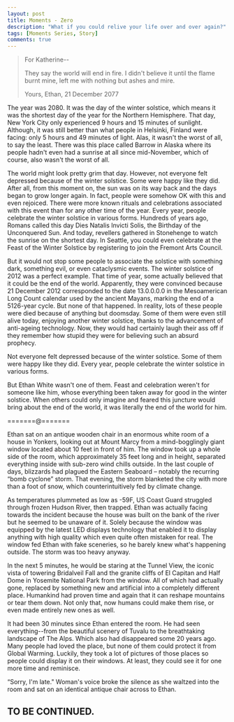 ```yaml
---
layout: post
title: Moments - Zero
description: "What if you could relive your life over and over again?"
tags: [Moments Series, Story]
comments: true
---
```


>For Katherine--
>
>They say the world will end in fire.
>I didn't believe it until the flame burnt mine, 
>left me with nothing but ashes and mire. 
>
>Yours,
>Ethan, 21 December 2077

The year was 2080. It was the day of the winter solstice, which means it was the shortest day of the year for the Northern Hemisphere. That day, New York City only experienced 9 hours and 15 minutes of sunlight. Although, it was still better than what people in Helsinki, Finland were facing: only 5 hours and 49 minutes of light. Alas, it wasn't the worst of all, to say the least. There was this place called Barrow in Alaska where its people hadn't even had a sunrise at all since mid-November, which of course, also wasn't the worst of all.

The world might look pretty grim that day. However, not everyone felt depressed because of the winter solstice. Some were happy like they did. After all, from this moment on, the sun was on its way back and the days began to grow longer again. In fact, people were somehow OK with this and even rejoiced. There were more known rituals and celebrations associated with this event than for any other time of the year. Every year, people celebrate the winter solstice in various forms. Hundreds of years ago, Romans called this day Dies Natalis Invicti Solis, the Birthday of the Unconquered Sun. And today, revellers gathered in Stonehenge to watch the sunrise on the shortest day. In Seattle, you could even celebrate at the Feast of the Winter Solstice by registering to join the Fremont Arts Council.

But it would not stop some people to associate the solstice with something dark, something evil, or even cataclysmic events. The winter solstice of 2012 was a perfect example. That time of year, some actually believed that it could be the end of the world. Apparently, they were convinced because 21 December 2012 corresponded to the date 13.0.0.0.0 in the Mesoamerican Long Count calendar used by the ancient Mayans, marking the end of a 5126-year cycle. But none of that happened. In reality, lots of these people were died because of anything but doomsday. Some of them were even still alive today, enjoying another winter solstice, thanks to the advancement of anti-ageing technology. Now, they would had certainly laugh their ass off if they remember how stupid they were for believing such an absurd prophecy. 

Not everyone felt depressed because of the winter solstice. Some of them were happy like they did. Every year, people celebrate the winter solstice in various forms.

But Ethan White wasn't one of them. Feast and celebration weren't for someone like him, whose everything been taken away for good in the winter solstice. When others could only imagine and feared this juncture would bring about the end of the world, it was literally the end of the world for him. 

=======@=======

Ethan sat on an antique wooden chair in an enormous white room of a house in Yonkers, looking out at Mount Marcy from a mind-bogglingly giant window located about 10 feet in front of him. The window took up a whole side of the room, which approximately 35 feet long and in height, separated everything inside with sub-zero wind chills outside. In the last couple of days, blizzards had plagued the Eastern Seaboard – notably the recurring “bomb cyclone” storm. That evening, the storm blanketed the city with more than a foot of snow, which counterintuitively fed by climate change.

As temperatures plummeted as low as -59F, US Coast Guard struggled through frozen Hudson River, then trapped. Ethan was actually facing towards the incident because the house was built on the bank of the river but he seemed to be unaware of it. Solely because the window was equipped by the latest LED displays technology that enabled it to display anything with high quality which even quite often mistaken for real. The window fed Ethan with fake sceneries, so he barely knew what's happening outside. The storm was too heavy anyway. 

In the next 5 minutes, he would be staring at the Tunnel View, the iconic vista of towering Bridalveil Fall and the granite cliffs of El Capitan and Half Dome in Yosemite National Park from the window. All of which had actually gone, replaced by something new and artificial into a completely different place. Humankind had proven time and again that it can reshape mountains or tear them down. Not only that, now humans could make them rise, or even made entirely new ones as well.

It had been 30 minutes since Ethan entered the room. He had seen everything--from the beautiful scenery of Tuvalu to the breathtaking landscape of The Alps. Which also had disappeared some 20 years ago. Many people had loved the place, but none of them could protect it from Global Warming. Luckily, they took a lot of pictures of those places so people could display it on their windows. At least, they could see it for one more time and reminisce. 

“Sorry, I'm late." Woman's voice broke the silence as she waltzed into the room and sat on an identical antique chair across to Ethan.

## TO BE CONTINUED.
